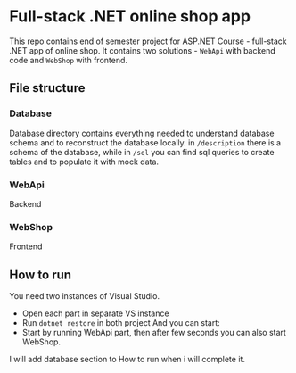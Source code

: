 # Full-stack .NET online shop app
This repo contains end of semester project for ASP.NET Course - full-stack .NET app of online shop.
It contains two solutions - `WebApi` with backend code and `WebShop` with frontend.

## File structure
### Database
Database directory contains everything needed to understand database schema and to reconstruct the database locally.
in `/description` there is a schema of the database, while in `/sql` you can find sql queries to create tables and to populate it with mock data.
### WebApi
Backend
### WebShop
Frontend

## How to run
You need two instances of Visual Studio.
- Open each part in separate VS instance
- Run `dotnet restore` in both project
And you can start:
- Start by running WebApi part, then after few seconds you can also start WebShop.

I will add database section to How to run when i will complete it.